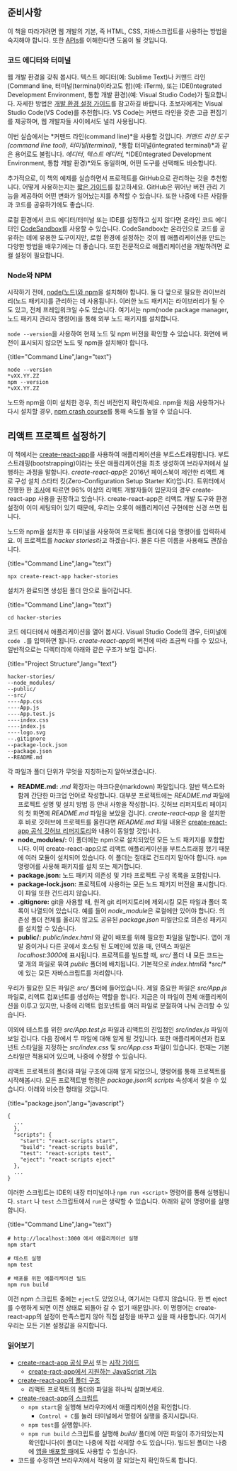 ## 준비사항

이 책을 따라가려면 웹 개발의 기본, 즉 HTML, CSS, 자바스크립트를 사용하는 방법을 숙지해야 합니다. 또한 [APIs](https://www.robinwieruch.de/what-is-an-api-javascript/)를 이해한다면 도움이 될 것입니다.

### 코드 에디터와 터미널

웹 개발 환경을 갖춰 봅시다. 텍스트 에디터(예: Sublime Text)나 커맨드 라인(Command line, 터미널(terminal)이라고도 함)(예: iTerm), 또는 IDE(Integrated Development Environment, 통합 개발 환경)(예: Visual Studio Code)가 필요합니다. 자세한 방법은 [개발 환경 설정 가이드](https://www.robinwieruch.de/developer-setup/)를 참고하길 바랍니다. 초보자에게는 Visual Studio Code(VS Code)를 추천합니다. VS Code는 커맨드 라인을 갖춘 고급 편집기를 제공하며, 웹 개발자들 사이에서도 널리 사용됩니다.

이번 실습에서는 *커맨드 라인(command line)*을 사용할 것입니다. *커맨드 라인 도구(command line tool)*, *터미널(terminal)*, *통합 터미널(integrated terminal)*과 같은 용어로도 불립니다. *에디터*, *텍스트 에디터*, *IDE(Integrated Development Environment, 통합 개발 환경)*와도 동일하며, 어떤 도구를 선택해도 비슷합니다.

추가적으로, 이 책의 예제를 실습하면서 프로젝트를 GitHub으로 관리하는 것을 추천합니다. 어떻게 사용하는지는 [짧은 가이드](https://www.robinwieruch.de/git-essential-commands/)를 참고하세요. GitHub은 뛰어난 버전 관리 기능을 제공하여 어떤 변화가 일어났는지를 추적할 수 있습니다. 또한 나중에 다른 사람들과 코드를 공유하기에도 좋습니다.

로컬 환경에서 코드 에디터/터미널 또는 IDE를 설정하고 싶지 않다면 온라인 코드 에디터인 [CodeSandbox](https://codesandbox.io/)를 사용할 수 있습니다. CodeSandbox는 온라인으로 코드를 공유하는 데에 유용한 도구이지만, 로컬 환경에 설정하는 것이 웹 애플리케이션을 만드는 다양한 방법을 배우기에는 더 좋습니다. 또한 전문적으로 애플리케이션을 개발하려면 로컬 설정이 필요합니다.

### Node와 NPM

시작하기 전에, [node(노드)와 npm](https://nodejs.org/en/)을 설치해야 합니다. 둘 다 앞으로 필요한 라이브러리(노드 패키지)를 관리하는 데 사용됩니다. 이러한 노드 패키지는 라이브러리가 될 수도 있고, 전체 프레임워크일 수도 있습니다. 여기서는 npm(node package manager, 노드 패키지 관리자 명령어)을 통해 외부 노드 패키지를 설치합니다.

`node --version`을 사용하여 현재 노드 및 npm 버전을 확인할 수 있습니다. 화면에 버전이 표시되지 않으면 노드 및 npm을 설치해야 합니다.

{title="Command Line",lang="text"}
~~~~~~~
node --version
*vXX.YY.ZZ
npm --version
*vXX.YY.ZZ
~~~~~~~

노드와 npm을 이미 설치한 경우, 최신 버전인지 확인하세요. npm을 처음 사용하거나 다시 설치할 경우, [npm crash course](https://www.robinwieruch.de/npm-crash-course)를 통해 속도를 높일 수 있습니다.

## 리액트 프로젝트 설정하기

이 책에서는 [create-react-app](https://github.com/facebook/create-react-app)를 사용하여 애플리케이션을 부트스트래핑합니다. 부트스트래핑(bootstrapping)이라는 뜻은 애플리케이션을 최초 생성하여 브라우저에서 실행하는 과정을 말합니다.  *create-react-app*은 2016년 페이스북이 제안한 리액트 제로 구성 설치 스타터 킷(Zero-Configuration Setup Starter Kit)입니다. 트위터에서 진행한 한 [조사](https://twitter.com/dan_abramov/status/806985854099062785)에 따르면 96% 이상의 리액트 개발자들이 입문자의 경우 create-react-app 사용을 권장하고 있습니다. create-react-app은 리액트 개발 도구와 환경 설정이 이미 세팅되어 있기 때문에, 우리는 오롯이 애플리케이션 구현에만 신경 쓰면 됩니다.

노드와 npm을 설치한 후 터미널을 사용하여 프로젝트 폴더에 다음 명령어를 입력하세요. 이 프로젝트를 *hacker stories*라고 하겠습니다. 물론 다른 이름을 사용해도 괜찮습니다.

{title="Command Line",lang="text"}
~~~~~~~
npx create-react-app hacker-stories
~~~~~~~

설치가 완료되면 생성된 폴더 안으로 들어갑니다.

{title="Command Line",lang="text"}
~~~~~~~
cd hacker-stories
~~~~~~~

코드 에디터에서 애플리케이션을 열어 봅시다. Visual Studio Code의 경우, 터미널에 `code .`를 입력하면 됩니다. *create-react-app*의 버전에 따라 조금씩 다를 수 있으나, 일반적으로는 디렉터리에 아래와 같은 구조가 보일 겁니다.

{title="Project Structure",lang="text"}
~~~~~~~
hacker-stories/
--node_modules/
--public/
--src/
----App.css
----App.js
----App.test.js
----index.css
----index.js
----logo.svg
--.gitignore
--package-lock.json
--package.json
--README.md
~~~~~~~

각 파일과 폴더 단위가 무엇을 지칭하는지 알아보겠습니다.

* **README.md:** *.md* 확장자는 마크다운(markdown) 파일입니다. 일반 텍스트와 함께 간단한 마크업 언어로 작성합니다. 대부분 프로젝트에는 *README.md* 파일에 프로젝트 설명 및 설치 방법 등 안내 사항을 작성합니다. 깃허브 리퍼지토리 페이지의 첫 화면에 *README.md* 파일을 보았을 겁니다. *create-react-app* 을 설치한 후 바로 깃허브에 프로젝트를 올린다면 *README.md* 파일 내용은 [create-react-app 공식 깃허브 리퍼지토리](https://github.com/facebookincubator/create-react-app)와 내용이 동일할 것입니다.
* **node_modules/:** 이 폴더에는 npm으로 설치되었던 모든 노드 패키지를 포함합니다. 이미 create-react-app으로 리액트 애플리케이션을 부트스트래핑 했기 때문에 여러 모듈이 설치되어 있습니다. 이 폴더는 절대로 건드리지 말아야 합니다. `npm` 명령어를 사용해 패키지를 설치 또는 제거합니다.
* **package.json:** 노드 패키지 의존성 및 기타 프로젝트 구성 목록을 포함합니다.
* **package-lock.json:** 프로젝트에 사용하는 모든 노드 패키지 버전을 표시합니다. 이 파일 또한 건드리지 않습니다.
* **.gitignore:** git을 사용할 때, 원격 git 리퍼지토리에 제외시킬 모든 파일과 폴더 목록이 나열되어 있습니다. 예를 들어 *node_module*은 로컬에만 있어야 합니다. 의존성 폴더 전체를 올리지 않고도 공유된 *package.json* 파일만으로 의존성 패키지를 설치할 수 있습니다.
* **public/:** *public/index.html* 와 같이 배포를 위해 필요한 파일을 말합니다. 앱이 개발 중이거나 다른 곳에서 호스팅 된 도메인에 있을 때, 인덱스 파일은 *localhost:3000*에 표시됩니다. 프로젝트를 빌드할 때, *src/* 폴더 내 모든 코드는 몇 개의 파일로 묶여 *public* 폴더에 배치됩니다. 기본적으로 *index.html*와 *src/*에 있는 모든 자바스크립트를 처리합니다.

우리가 필요한 모든 파일은 *src/* 폴더에 들어있습니다. 제일 중요한 파일은 *src/App.js* 파일로, 리액트 컴포넌트를 생성하는 역할을 합니다. 지금은 이 파일이 전체 애플리케이션을 이루고 있지만, 나중에 리액트 컴포넌트를 여러 파일로 분절하여 나눠 관리할 수 있습니다. 

이외에 테스트를 위한 *src/App.test.js* 파일과 리액트의 진입점인 *src/index.js* 파일이 보일 겁니다. 다음 장에서 두 파일에 대해 알게 될 것입니다. 또한 애플리케이션과 컴포넌트 스타일을 지정하는 *src/index.css* 및 *src/App.css* 파일이 있습니다. 현재는 기본 스타일만 적용되어 있으며, 나중에 수정할 수 있습니다.

리액트 프로젝트의 폴더와 파일 구조에 대해 알게 되었으니, 명령어를 통해 프로젝트를 시작해봅시다. 모든 프로젝트별 명령은 *package.json*의 *scripts* 속성에서 찾을 수 있습니다. 아래와 비슷한 형태일 것입니다.

{title="package.json",lang="javascript"}
~~~~~~~
{
  ...
  },
  "scripts": {
    "start": "react-scripts start",
    "build": "react-scripts build",
    "test": "react-scripts test",
    "eject": "react-scripts eject"
  },
  ...
}
~~~~~~~

이러한 스크립트는 IDE의 내장 터미널이나  `npm run <script>` 명령어를 통해 실행됩니다. `start` 나 `test` 스크립트에서 `run`은 생략할 수 있습니다. 아래와 같이 명령어를 실행합니다.

{title="Command Line",lang="text"}
~~~~~~~
# http://localhost:3000 에서 애플리케이션 실행
npm start

# 테스트 실행
npm test

# 배포를 위한 애플리케이션 빌드
npm run build
~~~~~~~

이전 npm 스크립트 중에는 `eject`도 있었으나, 여기서는 다루지 않습니다. 한 번 eject를 수행하게 되면 이전 상태로 되돌아 갈 수 없기 때문입니다. 이 명령어는 create-react-app의 설정이 만족스럽지 않아 직접 설정을 바꾸고 싶을 때 사용합니다. 여기서 우리는 모든 기본 설정값을 유지합니다.

### 읽어보기

* [create-react-app 공식 문서](https://github.com/facebook/create-react-app) 또는 [시작 가이드](https://create-react-app.dev/docs/getting-started)
  * [create-ract-app에서 지원하는 JavaScript 기능](https://create-react-app.dev/docs/supported-browsers-features)
* [create-react-app의 폴더 구조](https://create-react-app.dev/docs/folder-structure)
  * 리액트 프로젝트의 폴더와 파일을 하나씩 살펴보세요.
* [create-react-app의 스크립트](https://create-react-app.dev/docs/available-scripts)
  * `npm start`을 실행해 브라우저에서 애플리케이션을 확인합니다.
    * `Control + C`를 눌러 터미널에서 명령어 실행을 중지시킵니다.
  * `npm test`를 실행합니다.
  * `npm run build` 스크립트를 실행해 *build/* 폴더에 어떤 파일이 추가되었는지 확인합니다(이 폴더는 나중에 직접 삭제할 수도 있습니다). 빌드된 폴더는 나중에 [앱을 배포할 때](https://www.robinwieruch.de/deploy-applications-digital-ocean/)에도 사용할 수 있습니다.
* 코드를 수정하면 브라우저에서 적용이 잘 되었는지 확인하도록 합니다.


